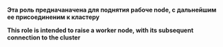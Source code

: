 **Эта роль предначаначена для поднятия рабоче node, с дальнейшим ее присоединеним к кластеру**

**This role is intended to raise a worker node, with its subsequent connection to the cluster**

